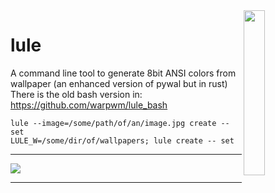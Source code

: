 <img align="right" width="26%" src="./resources/LOGO.png">

lule
===

A command line tool to generate 8bit ANSI colors from wallpaper (an enhanced version of pywal but in rust)
There is the old bash version in: https://github.com/warpwm/lule_bash

```
lule --image=/some/path/of/an/image.jpg create -- set
LULE_W=/some/dir/of/wallpapers; lule create -- set
```
<hr>

![](./resources/a_gif.gif)

<hr>

